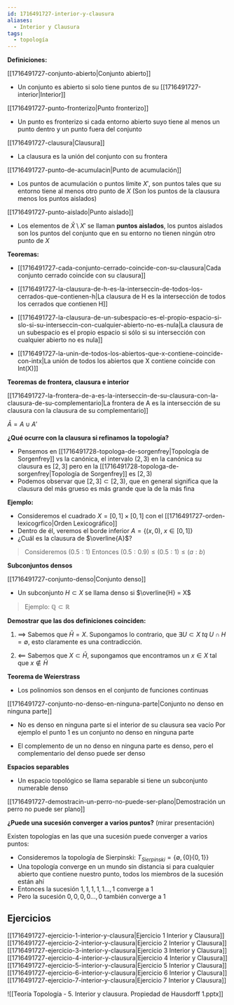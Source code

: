 ```yaml
---
id: 1716491727-interior-y-clausura
aliases:
  - Interior y Clausura
tags:
  - topología
---
```



**Definiciones:**

[[1716491727-conjunto-abierto|Conjunto abierto]]
- Un conjunto es abierto si solo tiene puntos de su [[1716491727-interior|Interior]]

[[1716491727-punto-fronterizo|Punto fronterizo]]
- Un punto es fronterizo si cada entorno abierto suyo tiene al menos un punto dentro y un punto fuera del conjunto

[[1716491727-clausura|Clausura]]
- La clausura es la unión del conjunto con su frontera

[[1716491727-punto-de-acumulacin|Punto de acumulación]]
- Los puntos de acumulación o puntos límite $X'$, son puntos tales que su entorno tiene al menos otro punto de $X$ (Son los puntos de la clausura menos los puntos aislados)

[[1716491727-punto-aislado|Punto aislado]]
- Los elementos de $\bar{X} \setminus X'$ se llaman **puntos aislados**, los puntos aislados son los puntos del conjunto que en su entorno no tienen ningún otro punto de $X$

**Teoremas:**
- [[1716491727-cada-conjunto-cerrado-coincide-con-su-clausura|Cada conjunto cerrado coincide con su clausura]] 

-  [[1716491727-la-clausura-de-h-es-la-interseccin-de-todos-los-cerrados-que-contienen-h|La clausura de H es la intersección de todos los cerrados que contienen H]] 

- [[1716491727-la-clausura-de-un-subespacio-es-el-propio-espacio-si-slo-si-su-interseccin-con-cualquier-abierto-no-es-nula|La clausura de un subespacio es el propio espacio si sólo si su intersección con cualquier abierto no es nula]] 

-  [[1716491727-la-unin-de-todos-los-abiertos-que-x-contiene-coincide-con-intx|La unión de todos los abiertos que X contiene coincide con Int(X)]]

**Teoremas de frontera, clausura e interior**

[[1716491727-la-frontera-de-a-es-la-interseccin-de-su-clausura-con-la-clausura-de-su-complementario|La frontera de A es la intersección de su clausura con la clausura de su complementario]]

$\bar{A} = A \cup A'$

**¿Qué ocurre con la clausura si refinamos la topología?**

- Pensemos en [[1716491728-topologa-de-sorgenfrey|Topología de Sorgenfrey]] vs la canónica, el intervalo $(2,3)$ en la canónica su clausura es $[2,3]$ pero en la [[1716491728-topologa-de-sorgenfrey|Topología de Sorgenfrey]] es $[2,3)$
- Podemos observar que $[2,3] \subset [2,3)$, que en general significa que la clausura del más grueso es más grande que la de la más fina

**Ejemplo:**
 

- Consideremos el cuadrado $X = [0,1]  \; \times  \; [0,1]$ con el [[1716491727-orden-lexicogrfico|Orden Lexicográfico]]
- Dentro de él, veremos el borde inferior $A = \{  (x,0), \; x \in [0,1] \}$
- ¿Cuál es la clausura de $\overline{A}$?

>Consideremos $(0.5 : 1)$
>Entonces $(0.5 : 0.9) \leq (0.5 : 1) \leq (a : b)$

**Subconjuntos densos**

[[1716491727-conjunto-denso|Conjunto denso]]

- Un subconjunto $H \subset X$ se llama denso si $\overline{H} = X$

>Ejemplo: $\mathbb{Q} \subset \mathbb{R}$

**Demostrar que las dos definiciones coinciden:**

1. $\implies$
Sabemos que $\bar{H} = X$. Supongamos lo contrario, que $\exists U \subset X \; tq \; U \cap H = \emptyset$, esto claramente es una contradicción.

2. $\impliedby$ 
Sabemos que $X \subset \bar{H}$, supongamos que encontramos un $x \in X$ tal que $x \notin \bar{H}$ 

**Teorema de Weierstrass**

- Los polinomios son densos en el conjunto de funciones continuas

[[1716491727-conjunto-no-denso-en-ninguna-parte|Conjunto no denso en ninguna parte]]

- No es denso en ninguna parte si el interior de su clausura sea vacío
	Por ejemplo el punto ${1}$ es un conjunto no denso en ninguna parte

- El complemento de un no denso en ninguna parte es denso, pero el complementario del denso puede ser denso

**Espacios separables**

- Un espacio topológico se llama separable si tiene un subconjunto numerable denso

[[1716491727-demostracin-un-perro-no-puede-ser-plano|Demostración un perro no puede ser plano]]

**¿Puede una sucesión converger a varios puntos?** (mirar presentación)

Existen topologías en las que una sucesión puede converger a varios puntos:

- Consideremos la topología de Sierpinski:  $T_{Sierpinski} = \{ \emptyset, \{0\} \{ 0,1\} \}$ 
- Una topología converge en un mundo sin distancia si para cualquier abierto que contiene nuestro punto, todos los miembros de la sucesión están ahí
- Entonces la sucesión $1,1,1,1,1 ... ,1$ converge a $1$
- Pero la sucesión $0,0,0,0 ... ,0$ también converge a $1$
## Ejercicios

[[1716491727-ejercicio-1-interior-y-clausura|Ejercicio 1 Interior y Clausura]]
[[1716491727-ejercicio-2-interior-y-clausura|Ejercicio 2 Interior y Clausura]]
[[1716491727-ejercicio-3-interior-y-clausura|Ejercicio 3 Interior y Clausura]]
[[1716491727-ejercicio-4-interior-y-clausura|Ejercicio 4 Interior y Clausura]]
[[1716491727-ejercicio-5-interior-y-clausura|Ejercicio 5 Interior y Clausura]]
[[1716491727-ejercicio-6-interior-y-clausura|Ejercicio 6 Interior y Clausura]]
[[1716491727-ejercicio-7-interior-y-clausura|Ejercicio 7 Interior y Clausura]]


![[Teoría Topología - 5. Interior y clausura. Propiedad de Hausdorff 1.pptx]]
